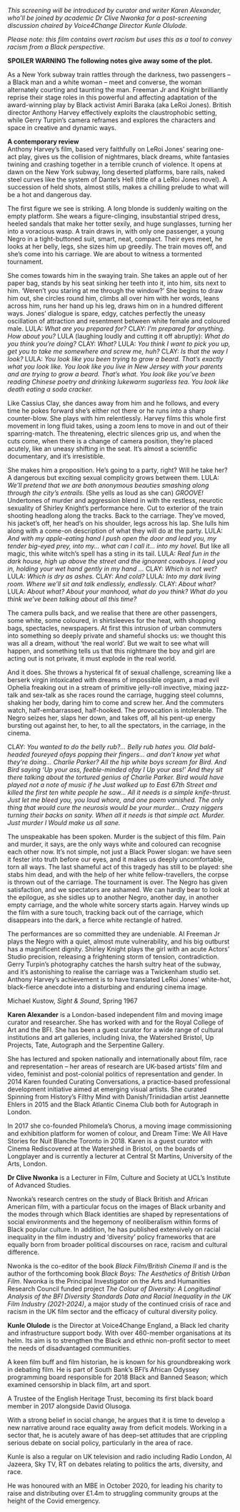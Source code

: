 
_This screening will be introduced by curator and writer Karen Alexander, who’ll be joined by academic Dr Clive Nwonka for a post-screening discussion chaired by Voice4Change Director Kunle Olulode._

_Please note: this film contains overt racism but uses this as a tool to convey racism from a Black perspective._

**SPOILER WARNING The following notes give away some of the plot.**<br>

As a New York subway train rattles through the darkness, two passengers – a Black man and a white woman – meet and converse, the woman alternately courting and taunting the man. Freeman Jr and Knight brilliantly reprise their stage roles in this powerful and affecting adaptation of the award-winning play by Black activist Amiri Baraka (aka LeRoi Jones). British director Anthony Harvey effectively exploits the claustrophobic setting, while Gerry Turpin’s camera reframes and explores the characters and space in creative and dynamic ways.<br>

**A contemporary review**<br>
Anthony Harvey’s film, based very faithfully on LeRoi Jones’ searing one-act play, gives us the collision of nightmares, black dreams, white fantasies twining and crashing together in a terrible crunch of violence. It opens at dawn on the New York subway, long deserted platforms, bare rails, naked steel curves like the system of Dante’s Hell (title of a LeRoi Jones novel). A succession of held shots, almost stills, makes a chilling prelude to what will be a hot and dangerous day.

The first figure we see is striking. A long blonde is suddenly waiting on the empty platform. She wears a figure-clinging, insubstantial striped dress, heeled sandals that make her totter sexily, and huge sunglasses, turning her into a voracious wasp. A train draws in, with only one passenger, a young Negro in a tight-buttoned suit, smart, neat, compact. Their eyes meet, he looks at her belly, legs, she sizes him up greedily. The train moves off, and she’s come into his carriage. We are about to witness a tormented tournament.

She comes towards him in the swaying train. She takes an apple out of her paper bag, stands by his seat sinking her teeth into it, into him, sits next to him. ‘Weren’t you staring at me through the window?’ She begins to draw him out, she circles round him, climbs all over him with her words, leans across him, runs her hand up his leg, draws him on in a hundred different ways. Jones’ dialogue is spare, edgy, catches perfectly the uneasy oscillation of attraction and resentment between white female and coloured male. LULA: _What are you prepared for?_ CLAY: _I’m prepared for anything. How about you?_ LULA (laughing loudly and cutting it off abruptly): _What do you think you’re doing?_ CLAY: _What?_ LULA: _You think I want to pick you up, get you to take me somewhere and screw me, huh?_ CLAY: _Is that the way I look?_ LULA: _You look like you been trying to grow a beard. That’s exactly what you look like. You look like you live in New Jersey with your parents and are trying to grow a beard. That’s what. You look like you’ve been reading Chinese poetry and drinking lukewarm sugarless tea. You look like death eating a soda cracker._

Like Cassius Clay, she dances away from him and he follows, and every time he pokes forward she’s either not there or he runs into a sharp counter-blow. She plays with him relentlessly. Harvey films this whole first movement in long fluid takes, using a zoom lens to move in and out of their sparring-match. The threatening, electric silences grip us, and when the cuts come, when there is a change of camera position, they’re placed acutely, like an uneasy shifting in the seat. It’s almost a scientific documentary, and it’s irresistible.

She makes him a proposition. He’s going to a party, right? Will he take her? A dangerous but exciting sexual complicity grows between them. LULA: _We’ll pretend that we are both anonymous beauties smashing along through the city’s entrails._ (She yells as loud as she can) _GROOVE!_ Undertones of murder and aggression blend in with the restless, neurotic sexuality of Shirley Knight’s performance here. Cut to exterior of the train shooting headlong along the tracks. Back to the carriage. They’ve moved, his jacket’s off, her head’s on his shoulder, legs across his lap. She Iulls him along with a come-on description of what they will do at the party. LULA: _And with my apple-eating hand I push open the door and lead you, my tender big-eyed prey, into my… what can I call it… into my hovel._ But like all magic, this white witch’s spell has a sting in its tail. LULA: _Real fun in the dark house, high up above the street and the ignorant cowboys. I lead you in, holding your wet hand gently in my hand ..._ CLAY: _Which is not wet?_ LULA: _Which is dry as ashes._ CLAY: _And cold?_ LULA: _Into my dark living room. Where we’ll sit and talk endlessly, endlessly._ CLAY: _About what?_ LULA: _About what? About your manhood, what do you think? What do you think we’ve been talking about all this time?_

The camera pulls back, and we realise that there are other passengers, some white, some coloured, in shirtsleeves for the heat, with shopping bags, spectacles, newspapers. At first this intrusion of urban commuters into something so deeply private and shameful shocks us: we thought this was all a dream, without ‘the real world’. But we wait to see what will happen, and something tells us that this nightmare the boy and girl are acting out is not private, it must explode in the real world.

And it does. She throws a hysterical fit of sexual challenge, screaming like a berserk virgin intoxicated with dreams of impossible orgasm, a mad evil Ophelia freaking out in a stream of primitive jelly-roll invective, mixing jazz-talk and sex-talk as she races round the carriage, hugging steel columns, shaking her body, daring him to come and screw her. And the commuters watch, half-embarrassed, half-hooked. The provocation is intolerable. The Negro seizes her, slaps her down, and takes off, all his pent-up energy bursting out against her, to her, to all the spectators, in the carriage, in the cinema.

CLAY: _You wanted to do the belly rub?... Belly rub hates you. Old bald-headed foureyed ofays popping their fingers… and don’t know yet what they’re doing... Charlie Parker? All the hip white boys scream for Bird. And Bird saying ‘Up your ass, feeble-minded ofay I Up your ass!’ And they sit there talking about the tortured genius of Charlie Parker. Bird would have played not a note of music if he Just walked up to East 67th Street and killed the first ten white people he saw… All it needs is a simple knife-thrust. Just let me bleed you, you loud whore, and one poem vanished. The only thing that would cure the neurosis would be your murder... Crazy niggers turning their backs on sanity. When all it needs is that simple act. Murder. Just murder I Would make us all sane._

The unspeakable has been spoken. Murder is the subject of this film. Pain and murder, it says, are the only ways white and coloured can recognise each other now. It’s not simple, not just a Black Power slogan: we have seen it fester into truth before our eyes, and it makes us deeply uncomfortable, torn all ways. The last shameful act of this tragedy has still to be played: she stabs him dead, and with the help of her white fellow-travellers, the corpse is thrown out of the carriage. The tournament is over. The Negro has given satisfaction, and we spectators are ashamed. We can hardly bear to look at the epilogue, as she sidles up to another Negro, another day, in another empty carriage, and the whole white sorcery starts again. Harvey winds up the film with a sure touch, tracking back out of the carriage, which disappears into the dark, a fierce white rectangle of hatred.

The performances are so committed they are undeniable. AI Freeman Jr plays the Negro with a quiet, almost mute vulnerability, and his big outburst has a magnificent dignity. Shirley Knight plays the girl with an acute Actors’ Studio precision, releasing a frightening storm of tension, contradiction. Gerry Turpin’s photography catches the harsh sultry heat of the subway, and it’s astonishing to realise the carriage was a Twickenham studio set. Anthony Harvey’s achievement is to have translated LeRoi Jones’ white-hot, black-fierce anecdote into a disturbing and enduring cinema image.

Michael Kustow, _Sight & Sound_, Spring 1967

**Karen Alexander** is a London-based independent film and moving image curator and researcher. She has worked with and for the Royal College of Art and the BFI. She has been a guest curator for a wide range of cultural institutions and art galleries, including Iniva, the Watershed Bristol, Up Projects, Tate, Autograph and the Serpentine Gallery.

She has lectured and spoken nationally and internationally about film, race and representation – her areas of research are UK-based artists’ film and video, feminist and post-colonial politics of representation and gender. In 2014 Karen founded Curating Conversations, a practice-based professional development initiative aimed at emerging visual artists. She curated Spinning from History’s Filthy Mind with Danish/Trinidadian artist Jeannette Ehlers in 2015 and the Black Atlantic Cinema Club both for Autograph in London.

In 2017 she co-founded Philomela’s Chorus, a moving image commissioning and exhibition platform for women of colour, and Dream Time: We All Have Stories for Nuit Blanche Toronto in 2018. Karen is a guest curator with Cinema Rediscovered at the Watershed in Bristol, on the boards of Longplayer and is currently a lecturer at Central St Martins, University of the Arts, London.

**Dr Clive Nwonka** is a Lecturer in Film, Culture and Society at UCL’s Institute of Advanced Studies.

Nwonka’s research centres on the study of Black British and African American film, with a particular focus on the images of Black urbanity and the modes through which Black identities are shaped by representations of social environments and the hegemony of neoliberalism within forms of Black popular culture. In addition, he has published extensively on racial inequality in the film industry and ‘diversity’ policy frameworks that are equally born from broader political discourses on race, racism and cultural difference.

Nwonka is the co-editor of the book _Black Film/British Cinema_ _II_ and is the author of the forthcoming book _Black Boys: The Aesthetics of British Urban Film_. Nwonka is the Principal Investigator on the Arts and Humanities Research Council funded project _The Colour of Diversity: A Longitudinal Analysis of the BFI Diversity Standards Data and Racial Inequality in the UK Film Industry (2021-2024)_, a major study of the continued crisis of race and racism in the UK film sector and the efficacy of cultural diversity policy.

**Kunle Olulode** is the Director at Voice4Change England, a Black led charity and infrastructure support body. With over 460-member organisations at its helm. Its aim is to strengthen the Black and ethnic non-profit sector to meet the needs of disadvantaged communities.

A keen film buff and film historian, he is known for his groundbreaking work in debating film. He is part of South Bank’s BFI’s African Odyssey programming board responsible for 2018 Black and Banned Season; which examined censorship in black film, art and sport.

A Trustee of the English Heritage Trust, becoming its first black board member in 2017 alongside David Olusoga.

With a strong belief in social change, he argues that it is time to develop a new narrative around race equality away from deficit models. Working in a sector that, he is acutely aware of has deep-set attitudes that are crippling serious debate on social policy, particularly in the area of race.

Kunle is also a regular on UK television and radio including Radio London, Al Jazeera, Sky TV, RT on debates relating to politics the arts, diversity, and race.

He was honoured with an MBE in October 2020, for leading his charity to raise and distributing over £1.4m to struggling community groups at the height of the Covid emergency.<br>
<!--stackedit_data:
eyJoaXN0b3J5IjpbNjczMjEyNDY0XX0=
-->